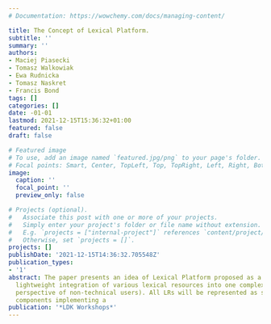 ```yaml
---
# Documentation: https://wowchemy.com/docs/managing-content/

title: The Concept of Lexical Platform.
subtitle: ''
summary: ''
authors:
- Maciej Piasecki
- Tomasz Walkowiak
- Ewa Rudnicka
- Tomasz Naskret
- Francis Bond
tags: []
categories: []
date: -01-01
lastmod: 2021-12-15T15:36:32+01:00
featured: false
draft: false

# Featured image
# To use, add an image named `featured.jpg/png` to your page's folder.
# Focal points: Smart, Center, TopLeft, Top, TopRight, Left, Right, BottomLeft, Bottom, BottomRight.
image:
  caption: ''
  focal_point: ''
  preview_only: false

# Projects (optional).
#   Associate this post with one or more of your projects.
#   Simply enter your project's folder or file name without extension.
#   E.g. `projects = ["internal-project"]` references `content/project/deep-learning/index.md`.
#   Otherwise, set `projects = []`.
projects: []
publishDate: '2021-12-15T14:36:32.705548Z'
publication_types:
- '1'
abstract: The paper presents an idea of Lexical Platform proposed as a means for a
  lightweight integration of various lexical resources into one complex (from the
  perspective of non-technical users). All LRs will be represented as software web
  components implementing a
publication: '*LDK Workshops*'
---
```

